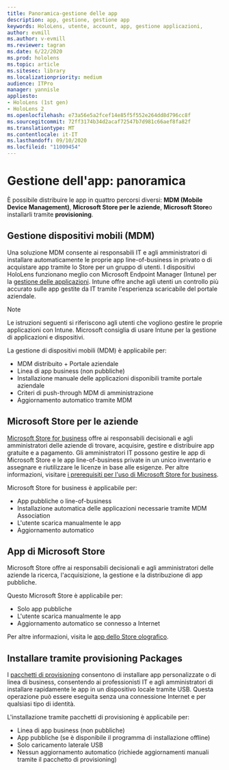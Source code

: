 ```yaml
---
title: Panoramica-gestione delle app
description: app, gestione, gestione app
keywords: HoloLens, utente, account, app, gestione applicazioni,
author: evmill
ms.author: v-evmill
ms.reviewer: tagran
ms.date: 6/22/2020
ms.prod: hololens
ms.topic: article
ms.sitesec: library
ms.localizationpriority: medium
audience: ITPro
manager: yannisle
appliesto:
- HoloLens (1st gen)
- HoloLens 2
ms.openlocfilehash: e73a56e5a2fcef14e85f5f552e264dd8d796cc8f
ms.sourcegitcommit: 72ff3174b34d2acaf72547b7d981c66aef8fa82f
ms.translationtype: MT
ms.contentlocale: it-IT
ms.lasthandoff: 09/10/2020
ms.locfileid: "11009454"
---
```

# Gestione dell'app: panoramica

È possibile distribuire le app in quattro percorsi diversi: **MDM (Mobile Device Management)**, **Microsoft Store per le aziende**, **Microsoft Store**o installarli tramite **provisioning**. 

## Gestione dispositivi mobili (MDM)

Una soluzione MDM consente ai responsabili IT e agli amministratori di installare automaticamente le proprie app line-of-business in privato o di acquistare app tramite lo Store per un gruppo di utenti. I dispositivi HoloLens funzionano meglio con Microsoft Endpoint Manager (Intune) per la [gestione delle applicazioni](app-deploy-intune.md). Intune offre anche agli utenti un controllo più accurato sulle app gestite da IT tramite l'esperienza scaricabile del portale aziendale.

> [!NOTE] 
> Le istruzioni seguenti si riferiscono agli utenti che vogliono gestire le proprie applicazioni con Intune. Microsoft consiglia di usare Intune per la gestione di applicazioni e dispositivi.
    
La gestione di dispositivi mobili (MDM) è applicabile per: 
* MDM distribuito + Portale aziendale 
* Linea di app business (non pubbliche)
* Installazione manuale delle applicazioni disponibili tramite portale aziendale
* Criteri di push-through MDM di amministrazione
* Aggiornamento automatico tramite MDM

## Microsoft Store per le aziende

[Microsoft Store for business](app-deploy-store-business.md) offre ai responsabili decisionali e agli amministratori delle aziende di trovare, acquisire, gestire e distribuire app gratuite e a pagamento. Gli amministratori IT possono gestire le app di Microsoft Store e le app line-of-business private in un unico inventario e assegnare e riutilizzare le licenze in base alle esigenze. Per altre informazioni, visitare [i prerequisiti per l'uso di Microsoft Store for business](https://docs.microsoft.com/microsoft-store/prerequisites-microsoft-store-for-business).
    
Microsoft Store for business è applicabile per: 
* App pubbliche o line-of-business
* Installazione automatica delle applicazioni necessarie tramite MDM Association
* L'utente scarica manualmente le app
* Aggiornamento automatico

## App di Microsoft Store

Microsoft Store offre ai responsabili decisionali e agli amministratori delle aziende la ricerca, l'acquisizione, la gestione e la distribuzione di app pubbliche.
    
Questo Microsoft Store è applicabile per: 
* Solo app pubbliche
* L'utente scarica manualmente le app
* Aggiornamento automatico se connesso a Internet

Per altre informazioni, visita le [app dello Store olografico](https://docs.microsoft.com/hololens/holographic-store-apps).

## Installare tramite provisioning Packages

I [pacchetti di provisioning](app-deploy-provisioning-package.md) consentono di installare app personalizzate o di linea di business, consentendo ai professionisti IT e agli amministratori di installare rapidamente le app in un dispositivo locale tramite USB. Questa operazione può essere eseguita senza una connessione Internet e per qualsiasi tipo di identità.
    
L'installazione tramite pacchetti di provisioning è applicabile per: 
* Linea di app business (non pubbliche)
* App pubbliche (se è disponibile il programma di installazione offline)
* Solo caricamento laterale USB
* Nessun aggiornamento automatico (richiede aggiornamenti manuali tramite il pacchetto di provisioning)
